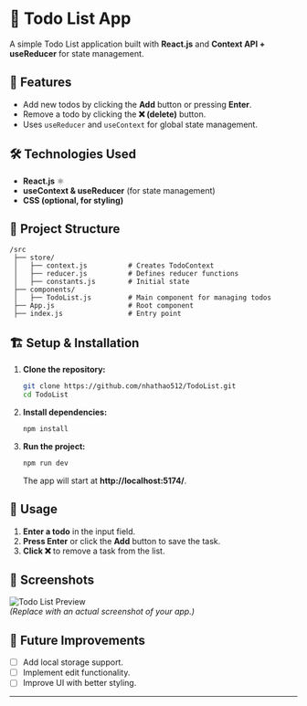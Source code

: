# 📝 Todo List App

A simple Todo List application built with **React.js** and **Context API + useReducer** for state management.

## 🚀 Features
- Add new todos by clicking the **Add** button or pressing **Enter**.
- Remove a todo by clicking the **❌ (delete)** button.
- Uses `useReducer` and `useContext` for global state management.

## 🛠️ Technologies Used
- **React.js** ⚛️
- **useContext & useReducer** (for state management)
- **CSS (optional, for styling)**

## 📂 Project Structure
```
/src
 ├── store/
 │   ├── context.js          # Creates TodoContext
 │   ├── reducer.js          # Defines reducer functions
 │   ├── constants.js        # Initial state
 ├── components/
 │   ├── TodoList.js         # Main component for managing todos
 ├── App.js                  # Root component
 ├── index.js                # Entry point
```

## 🏗️ Setup & Installation

1. **Clone the repository:**
   ```sh
   git clone https://github.com/nhathao512/TodoList.git
   cd TodoList
   ```

2. **Install dependencies:**
   ```sh
   npm install
   ```

3. **Run the project:**
   ```sh
   npm run dev
   ```
   The app will start at **http://localhost:5174/**.

## 🎯 Usage
1. **Enter a todo** in the input field.
2. **Press Enter** or click the **Add** button to save the task.
3. **Click ❌** to remove a task from the list.

## 🎨 Screenshots
![Todo List Preview](https://via.placeholder.com/600x300)  
*(Replace with an actual screenshot of your app.)*

## 📌 Future Improvements
- [ ] Add local storage support.
- [ ] Implement edit functionality.
- [ ] Improve UI with better styling.

---
